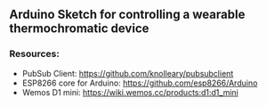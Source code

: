 ## Arduino Sketch for controlling a wearable thermochromatic device

### Resources:
 - PubSub Client: https://github.com/knolleary/pubsubclient
 - ESP8266 core for Arduino: https://github.com/esp8266/Arduino
 - Wemos D1 mini: https://wiki.wemos.cc/products:d1:d1_mini
